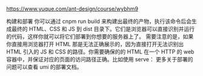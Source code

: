 https://www.yuque.com/ant-design/course/wybhm9



构建和部署
你可以通过 cnpm run build 来构建出最终的产物，执行该命令后会生成最终的 HTML、CSS 和 JS 到 dist 目录下。它们是浏览器可以直接识别并运行的代码，这样你就可以将它们部署到你想要的服务器上了。
需要注意的是，如果你直接用浏览器打开 HTML 那是无法正确展示的，因为直接打开无法识别出 HTML 引入的 JS 和 CSS 的路径。你需要确保的的 HTML 在一个 HTTP 的 web 容器中，并保证对应的页面的访问路径正确。比如使用 serve：
更多关于部署的问题可以查看 umi 的部署文档。